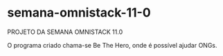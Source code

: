 # semana-omnistack-11-0

PROJETO DA SEMANA OMNISTACK 11.0

O programa criado chama-se Be The Hero, onde é possível ajudar ONGs.
